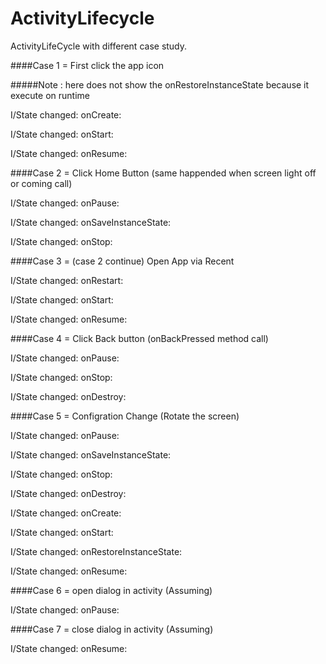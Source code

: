 # ActivityLifecycle
ActivityLifeCycle with different case study.

####Case 1 = First click the app icon

#####Note : here does not show the onRestoreInstanceState because it execute on runtime

I/State changed: onCreate: 

I/State changed: onStart: 

I/State changed: onResume: 


####Case 2 = Click Home Button (same happended when screen light off or coming call)

I/State changed: onPause: 

I/State changed: onSaveInstanceState:

I/State changed: onStop:


####Case 3 = (case 2 continue) Open App via Recent

I/State changed: onRestart: 

I/State changed: onStart: 

I/State changed: onResume:

####Case 4 = Click Back button (onBackPressed method call)

I/State changed: onPause: 

I/State changed: onStop: 

I/State changed: onDestroy: 


####Case 5 = Configration Change (Rotate the screen)

I/State changed: onPause: 

I/State changed: onSaveInstanceState: 

I/State changed: onStop:

I/State changed: onDestroy:

I/State changed: onCreate: 

I/State changed: onStart: 

I/State changed: onRestoreInstanceState: 

I/State changed: onResume:

####Case 6 = open dialog in activity (Assuming)

I/State changed: onPause: 

####Case 7 =  close dialog in activity (Assuming)

I/State changed: onResume:
